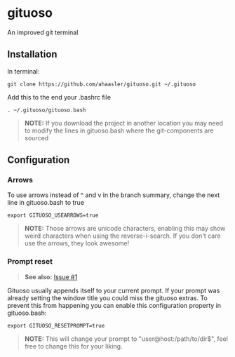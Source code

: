 # gituoso

An improved git terminal

## Installation

In terminal:

    git clone https://github.com/ahaasler/gituoso.git ~/.gituoso

Add this to the end your .bashrc file

    . ~/.gituoso/gituoso.bash

> **NOTE:**
> If you download the project in another location you may need to modify the lines in gituoso.bash where the git-components are sourced

## Configuration

### Arrows

To use arrows instead of ^ and v in the branch summary, change the next line in gituoso.bash to true

    export GITUOSO_USEARROWS=true

> **NOTE:**
> Those arrows are unicode characters, enabling this may show weird characters when using the reverse-i-search. If you don't care use the arrows, they look awesome!

### Prompt reset

> **See also:** [Issue #1](https://github.com/ahaasler/gituoso/issues/1)

Gituoso usually appends itself to your current prompt. If your prompt was already setting the window title you could miss the gituoso extras. To prevent this from happening you can enable this configuration property in gituoso.bash:

    export GITUOSO_RESETPROMPT=true

> **NOTE:** This will change your prompt to "user@host:/path/to/dir$", feel free to change this for your liking.
